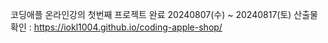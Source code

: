 코딩애플 온라인강의 첫번째 프로젝트 완료 20240807(수) ~ 20240817(토)
산출물 확인 : https://iokl1004.github.io/coding-apple-shop/
